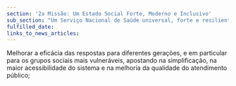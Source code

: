 ```yaml
---
section: '2a Missão: Um Estado Social Forte, Moderno e Inclusivo'
sub_section: "Um Serviço Nacional de Saúde universal, forte e resiliente"
fulfilled_date:
links_to_news_articles:
---
```


Melhorar a eficácia das respostas para diferentes gerações, e em particular para os grupos sociais mais vulneráveis, apostando na simplificação, na maior acessibilidade do sistema e na melhoria da qualidade do atendimento público;